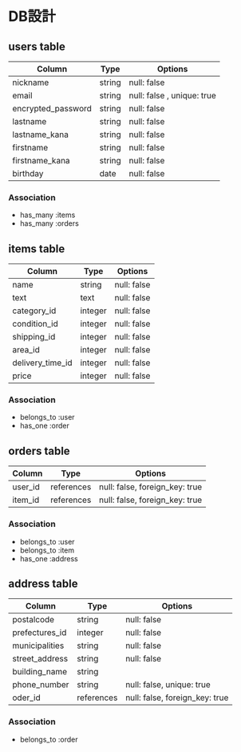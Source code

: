 # DB設計

## users table

| Column             | Type   | Options                    |
|--------------------|--------|----------------------------|
| nickname           | string | null: false                |
| email              | string | null: false , unique: true |
| encrypted_password | string | null: false                |
| lastname           | string | null: false                |
| lastname_kana      | string | null: false                |
| firstname          | string | null: false                |
| firstname_kana     | string | null: false                |
| birthday           | date   | null: false                |

### Association

- has_many :items
- has_many :orders

## items table
| Column           | Type    | Options     |
|------------------|---------|-------------|
| name             | string  | null: false |
| text             | text    | null: false |
| category_id      | integer | null: false |
| condition_id     | integer | null: false |
| shipping_id      | integer | null: false |
| area_id          | integer | null: false |
| delivery_time_id | integer | null: false |
| price            | integer | null: false |

### Association

- belongs_to :user
- has_one :order

## orders table

| Column  | Type       | Options                        |
|---------|------------|--------------------------------|
| user_id | references | null: false, foreign_key: true |
| item_id | references | null: false, foreign_key: true |

### Association

- belongs_to :user
- belongs_to :item
- has_one :address

## address table

| Column         | Type       | Options     |
|----------------|------------|-------------|
| postalcode     | string     | null: false |
| prefectures_id | integer    | null: false |
| municipalities | string     | null: false |
| street_address | string     | null: false |
| building_name  | string     |             |
| phone_number   | string     | null: false, unique: true |
| oder_id        | references | null: false, foreign_key: true |

### Association

- belongs_to :order
